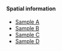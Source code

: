 #### Spatial information
- [Sample A](data/spatial_annot/SampleA_cluster_patho.annot_region.htm)
- [Sample B](data/spatial_annot/SampleB_cluster_patho.annot_region.htm)
- [Sample C](data/spatial_annot/SampleC_cluster_patho.annot_region.htm)
- [Sample D](data/spatial_annot/SampleD_cluster_patho.annot_region.htm)
<br>  
